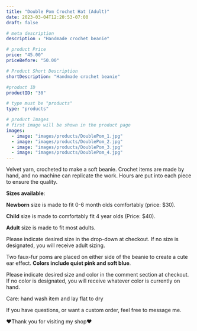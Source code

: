 ```yaml
---
title: "Double Pom Crochet Hat (Adult)"
date: 2023-03-04T12:20:53-07:00
draft: false

# meta description
description : "Handmade crochet beanie"

# product Price
price: "45.00"
priceBefore: "50.00"

# Product Short Description
shortDescription: "Handmade crochet beanie"

#product ID
productID: "30"

# type must be "products"
type: "products"

# product Images
# first image will be shown in the product page
images:
  - image: "images/products/DoublePom_1.jpg"
  - image: "images/products/DoublePom_2.jpg"
  - image: "images/products/DoublePom_3.jpg"
  - image: "images/products/DoublePom_4.jpg"
---
```


Velvet yarn, crocheted to make a soft beanie. Crochet items are made by hand, and no machine can replicate the work. Hours are put into each piece to ensure the quality. 

**Sizes available**:

**Newborn** size is made to fit 0-6 month olds comfortably (price: $30). 

**Child** size is made to comfortably fit 4 year olds (Price: $40). 

**Adult** size is made to fit most adults.

Please indicate desired size in the drop-down at checkout. If no size is designated, you will receive adult sizing.

Two faux-fur poms are placed on either side of the beanie to create a cute ear effect. **Colors include quiet pink and soft blue**. 

Please indicate desired size and color in the comment section at checkout. If no color is designated, you will receive whatever color is currently on hand.

Care: hand wash item and lay flat to dry

If you have questions, or want a custom order, feel free to message me.

❤Thank you for visiting my shop❤

